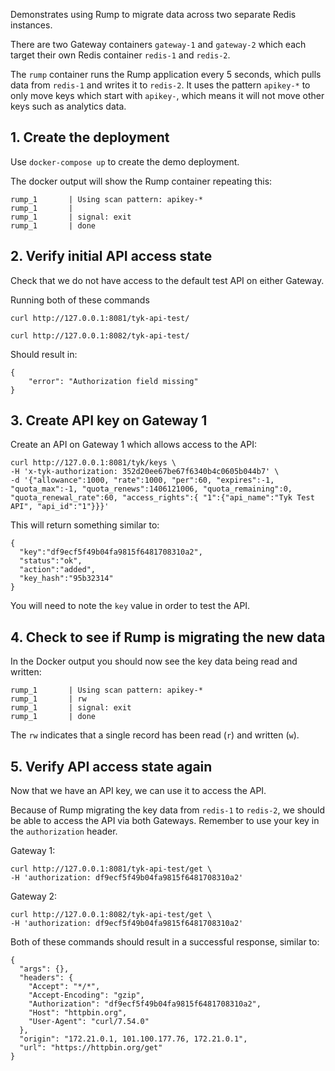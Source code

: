 Demonstrates using Rump to migrate data across two separate Redis instances.

There are two Gateway containers `gateway-1` and `gateway-2` which each target their own Redis container `redis-1` and `redis-2`.

The `rump` container runs the Rump application every 5 seconds, which pulls data from `redis-1` and writes it to `redis-2`. It uses the pattern `apikey-*` to only move keys which start with `apikey-`, which means it will not move other keys such as analytics data.

## 1. Create the deployment

Use `docker-compose up` to create the demo deployment.

The docker output will show the Rump container repeating this:

```
rump_1       | Using scan pattern: apikey-*
rump_1       |
rump_1       | signal: exit
rump_1       | done
```

## 2. Verify initial API access state

Check that we do not have access to the default test API on either Gateway.

Running both of these commands

```
curl http://127.0.0.1:8081/tyk-api-test/
```

```
curl http://127.0.0.1:8082/tyk-api-test/
```

Should result in:

```
{
    "error": "Authorization field missing"
}
```

## 3. Create API key on Gateway 1

Create an API on Gateway 1 which allows access to the API:

```
curl http://127.0.0.1:8081/tyk/keys \
-H 'x-tyk-authorization: 352d20ee67be67f6340b4c0605b044b7' \
-d '{"allowance":1000, "rate":1000, "per":60, "expires":-1, "quota_max":-1, "quota_renews":1406121006, "quota_remaining":0, "quota_renewal_rate":60, "access_rights":{ "1":{"api_name":"Tyk Test API", "api_id":"1"}}}'
```

This will return something similar to:

```
{
  "key":"df9ecf5f49b04fa9815f6481708310a2",
  "status":"ok",
  "action":"added",
  "key_hash":"95b32314"
}
```

You will need to note the `key` value in order to test the API.

## 4. Check to see if Rump is migrating the new data

In the Docker output you should now see the key data being read and written:

```
rump_1       | Using scan pattern: apikey-*
rump_1       | rw
rump_1       | signal: exit
rump_1       | done
```

The `rw` indicates that a single record has been read (`r`) and written (`w`).

## 5. Verify API access state again

Now that we have an API key, we can use it to access the API. 

Because of Rump migrating the key data from `redis-1` to `redis-2`, we should be able to access the API via both Gateways. Remember to use your key in the `authorization` header.

Gateway 1:

```
curl http://127.0.0.1:8081/tyk-api-test/get \
-H 'authorization: df9ecf5f49b04fa9815f6481708310a2'
```

Gateway 2:

```
curl http://127.0.0.1:8082/tyk-api-test/get \
-H 'authorization: df9ecf5f49b04fa9815f6481708310a2'
```

Both of these commands should result in a successful response, similar to:

```
{
  "args": {},
  "headers": {
    "Accept": "*/*",
    "Accept-Encoding": "gzip",
    "Authorization": "df9ecf5f49b04fa9815f6481708310a2",
    "Host": "httpbin.org",
    "User-Agent": "curl/7.54.0"
  },
  "origin": "172.21.0.1, 101.100.177.76, 172.21.0.1",
  "url": "https://httpbin.org/get"
}
```